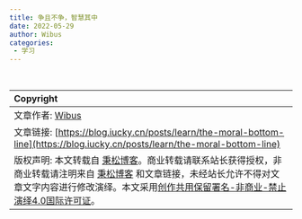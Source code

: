 ```yaml
---
title: 争且不争，智慧其中
date: 2022-05-29
author: Wibus
categories:
 - 学习
---
```


<br>

| Copyright |
| :-----|
| 文章作者: <a href="mailto:undefined">Wibus</a> |
| 文章链接: [https://blog.iucky.cn/posts/learn/the-moral-bottom-line](https://blog.iucky.cn/posts/learn/the-moral-bottom-line) |
| 版权声明: 本文转载自 [秉松博客](https://blog.iucky.cn)。商业转载请联系站长获得授权，非商业转载请注明来自 [秉松博客](https://blog.iucky.cn) 和文章链接，未经站长允许不得对文章文字内容进行修改演绎。本文采用[创作共用保留署名-非商业-禁止演绎4.0国际许可证](https://creativecommons.org/licenses/by-nc-nd/4.0/)。 |
